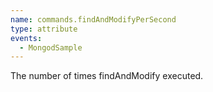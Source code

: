```yaml
---
name: commands.findAndModifyPerSecond
type: attribute
events:
  - MongodSample
---
```


The number of times findAndModify executed.